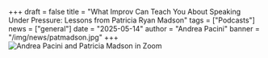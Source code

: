 +++
draft = false
title = "What Improv Can Teach You About Speaking Under Pressure: Lessons from Patricia Ryan Madson"
tags = ["Podcasts"]
news = ["general"]
date = "2025-05-14"
author = "Andrea Pacini"
banner = "/img/news/patmadson.jpg"
+++
![Andrea Pacini and Patricia Madson in Zoom](/img/news/patmadson.jpg "AP and PM")
